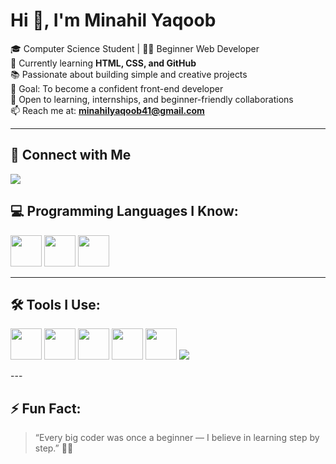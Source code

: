 # Hi 👋, I'm Minahil Yaqoob

🎓 Computer Science Student | 👩‍💻 Beginner Web Developer  
🌱 Currently learning **HTML, CSS, and GitHub**  
📚 Passionate about building simple and creative projects  
🎯 Goal: To become a confident front-end developer  
🤝 Open to learning, internships, and beginner-friendly collaborations  
📫 Reach me at: **minahilyaqoob41@gmail.com**

---
## 🤝 Connect with Me

<p align="left">
  <a href="https://www.linkedin.com/in/minahil-yaqoob-588732352" target="_blank">
    <img src="https://img.shields.io/badge/LinkedIn-0A66C2?style=for-the-badge&logo=linkedin&logoColor=white" />
  </a>
</p>


## 💻 Programming Languages I Know:

<p align="left">
  <!-- HTML -->
  <img src="https://cdn.jsdelivr.net/gh/devicons/devicon/icons/html5/html5-original.svg" width="50" height="50"/>

  <!-- C++ -->
  <img src="https://cdn.jsdelivr.net/gh/devicons/devicon/icons/cplusplus/cplusplus-original.svg" width="50" height="50"/>

  <!-- Java -->
  <img src="https://cdn.jsdelivr.net/gh/devicons/devicon/icons/java/java-original.svg" width="50" height="50"/>
</p>

---

## 🛠️ Tools I Use:

<p align="left">
  <!-- VS Code -->
  <img src="https://cdn.jsdelivr.net/gh/devicons/devicon/icons/vscode/vscode-original.svg" width="50" height="50"/>

  <!-- GitHub -->
  <img src="https://cdn.jsdelivr.net/gh/devicons/devicon/icons/github/github-original.svg" width="50" height="50"/>

  <!-- NetBeans -->
  <img src="https://upload.wikimedia.org/wikipedia/commons/9/98/Apache_NetBeans_Logo.svg" width="50" height="50"/>

  <!-- PowerPoint -->
  <img src="https://img.icons8.com/color/48/000000/microsoft-powerpoint-2019--v1.png" width="50" height="50"/>

  <!-- MS Word -->
  <img src="https://img.icons8.com/color/48/000000/microsoft-word-2019--v1.png" width="50" height="50"/>

<!-- Code::Blocks (text badge) -->
<img src="https://img.shields.io/badge/Code::Blocks-000000?style=for-the-badge&logoColor=white" />

</p>
---

## ⚡ Fun Fact:
> “Every big coder was once a beginner — I believe in learning step by step.” 👩‍💻
